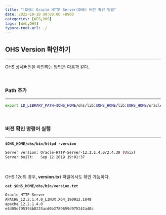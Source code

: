 ```yaml
---
title: "[OHS] Oracle HTTP Server(OHS) 버전 확인 방법"
date: 2022-10-10 09:00:00 +0900
categories: [WEB,OHS]
tags: [Web,OHS]
typora-root-url: ./
---
```




## **OHS Version 확인하기**

---

OHS 상세버전을 확인하는 방법은 다음과 같다.

<br/>

### **Path 추가**

---

```bash
export LD_LIBRARY_PATH=$OHS_HOME/ohs/lib:$OHS_HOME/lib:$OHS_HOME/oracle_common/lib
```

<br/>

### **버전 확인 명령어 실행**

---

**`$OHS_HOME/ohs/bin/httpd -version`**

```bash
Server version: Oracle-HTTP-Server-12.2.1.4.0/2.4.39 (Unix)
Server built:   Sep 12 2019 19:01:37
```



<br/>

OHS 12c의 경우, **version.txt** 파일에서도 확인 가능하다.

**`cat $OHS_HOME/ohs/bin/version.txt`**

```bash
Oracle HTTP Server
APACHE_12.2.1.4.0_LINUX.X64_190912.1848
apache_12.2.1.4.0
e4d05e795394b8223acd0b2789659d975242a40c
```



<br/>
